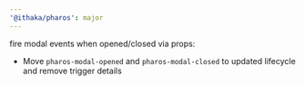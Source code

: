 ```yaml
---
'@ithaka/pharos': major
---
```


fire modal events when opened/closed via props:

* Move `pharos-modal-opened` and `pharos-modal-closed` to updated lifecycle and remove trigger details
